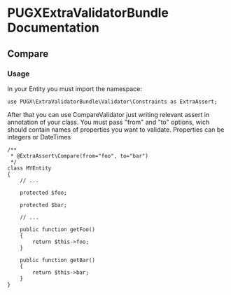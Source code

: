 PUGXExtraValidatorBundle Documentation
======================================

Compare
-------


### Usage

In your Entity you must import the namespace:

```
use PUGX\ExtraValidatorBundle\Validator\Constraints as ExtraAssert;

```

After that you can use CompareValidator just writing relevant assert
in annotation of your class. You must pass "from" and "to" options, wich
should contain names of properties you want to validate.
Properties can be integers or DateTimes

```
/**
 * @ExtraAssert\Compare(from="foo", to="bar")
 */
class MYEntity
{
    // ...

    protected $foo;

    protected $bar;

    // ...

    public function getFoo()
    {
        return $this->foo;
    }

    public function getBar()
    {
        return $this->bar;
    }
}

```